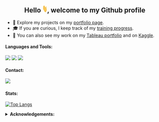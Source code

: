 <h2 align='center'>Hello <img src="https://raw.githubusercontent.com/ABSphreak/ABSphreak/master/gifs/Hi.gif" height="25px" width="15px">, welcome to my Github profile</h2>
 
- 🥝 Explore my projects on my [portfolio page](https://123kiwi.github.io/portfolio/).
- 🎓 If you are curious, I keep track of my [training progress](https://github.com/123kiwi/Certifications).
- 🤖 You can also see my work on my [Tableau portfolio](https://public.tableau.com/app/profile/matthew.selwyn/vizzes) and on [Kaggle](https://www.kaggle.com/matthewselwyn).

#### Languages and Tools:

![](https://img.shields.io/badge/Python-3776AB?style=for-the-badge&logo=python&logoColor=white)
![](https://img.shields.io/badge/MySQL-CC2927?style=for-the-badge&logo=mysql&logoColor=white)
![](https://img.shields.io/badge/power_bi-F2C811?style=for-the-badge&logo=powerbi&logoColor=black)

#### Contact:

[![](https://img.shields.io/badge/LinkedIn-36a9ae?style=for-the-badge&logo=linkedin&logoColor=white)](https://www.linkedin.com/in/matthewselwyn/)

#### Stats:

[![Top Langs](https://github-readme-stats.vercel.app/api/top-langs/?username=123kiwi&layout=donut-vertical)](https://github.com/123kiwi/github-readme-stats)


<details close>
 <summary> <b>Acknowledgements:</b> </summary>
  
  - [Skills badges](https://shields.io/)
  - [ReadMe-Stats](https://github.com/anuraghazra/github-readme-stats)
  
</details>

<!---
123kiwi/123kiwi is a ✨ special ✨ repository because its `README.md` (this file) appears on your GitHub profile.
You can click the Preview link to take a look at your changes.
--->
